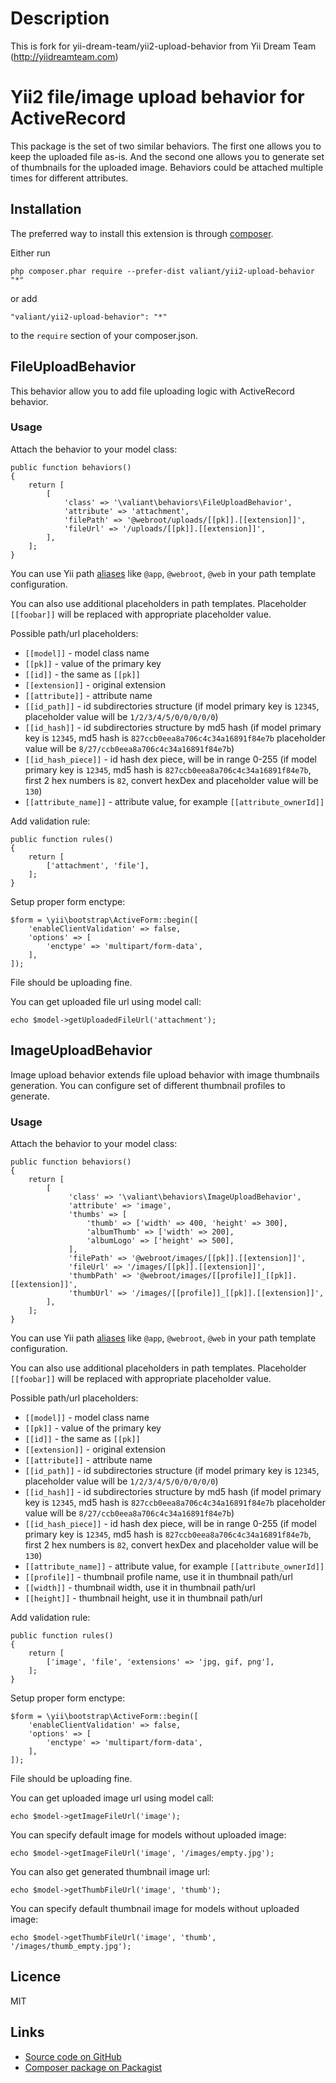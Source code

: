 # Description #
This is fork for yii-dream-team/yii2-upload-behavior from Yii Dream Team (http://yiidreamteam.com)

# Yii2 file/image upload behavior for ActiveRecord #
 
This package is the set of two similar behaviors. The first one allows you to keep the uploaded file as-is.
 And the second one allows you to generate set of thumbnails for the uploaded image. Behaviors could be attached
 multiple times for different attributes.
 
## Installation ##

The preferred way to install this extension is through [composer](http://getcomposer.org/download/).

Either run

    php composer.phar require --prefer-dist valiant/yii2-upload-behavior "*"

or add

    "valiant/yii2-upload-behavior": "*"

to the `require` section of your composer.json.
 
## FileUploadBehavior ##

This behavior allow you to add file uploading logic with ActiveRecord behavior.

### Usage ###
Attach the behavior to your model class:

    public function behaviors()
    {
        return [
            [
                'class' => '\valiant\behaviors\FileUploadBehavior',
                'attribute' => 'attachment',
                'filePath' => '@webroot/uploads/[[pk]].[[extension]]',
                'fileUrl' => '/uploads/[[pk]].[[extension]]',
            ],
        ];
    }
   
You can use Yii path [aliases](http://www.yiiframework.com/doc-2.0/guide-concept-aliases.html) 
like `@app`, `@webroot`, `@web` in your path template configuration.

You can also use additional placeholders in path templates.
Placeholder `[[foobar]]` will be replaced with appropriate placeholder value. 

Possible path/url placeholders:

 * `[[model]]` - model class name
 * `[[pk]]` - value of the primary key 
 * `[[id]]` - the same as `[[pk]]`
 * `[[extension]]` - original extension
 * `[[attribute]]` - attribute name
 * `[[id_path]]` - id subdirectories structure (if model primary key is `12345`, placeholder value will be `1/2/3/4/5/0/0/0/0/0`)
 * `[[id_hash]]` - id subdirectories structure by md5 hash (if model primary key is `12345`, md5 hash is `827ccb0eea8a706c4c34a16891f84e7b` placeholder value will be `8/27/ccb0eea8a706c4c34a16891f84e7b`)
 * `[[id_hash_piece]]` - id hash dex piece, will be in range 0-255 (if model primary key is `12345`, md5 hash is `827ccb0eea8a706c4c34a16891f84e7b`, first 2 hex numbers is `82`, convert hexDex and placeholder value will be `130`)
 * `[[attribute_name]]` - attribute value, for example `[[attribute_ownerId]]`

Add validation rule:

    public function rules()
    {
        return [
            ['attachment', 'file'],
        ];
    }

Setup proper form enctype:

    $form = \yii\bootstrap\ActiveForm::begin([
        'enableClientValidation' => false,
        'options' => [
            'enctype' => 'multipart/form-data',
        ],
    ]);

File should be uploading fine.

You can get uploaded file url using model call:

    echo $model->getUploadedFileUrl('attachment');

## ImageUploadBehavior ##

Image upload behavior extends file upload behavior with image thumbnails generation.
You can configure set of different thumbnail profiles to generate.

### Usage ###
Attach the behavior to your model class:

    public function behaviors()
    {
        return [
            [
                 'class' => '\valiant\behaviors\ImageUploadBehavior',
                 'attribute' => 'image',
                 'thumbs' => [
                     'thumb' => ['width' => 400, 'height' => 300],
                     'albumThumb' => ['width' => 200],
                     'albumLogo' => ['height' => 500],
                 ],
                 'filePath' => '@webroot/images/[[pk]].[[extension]]',
                 'fileUrl' => '/images/[[pk]].[[extension]]',
                 'thumbPath' => '@webroot/images/[[profile]]_[[pk]].[[extension]]',
                 'thumbUrl' => '/images/[[profile]]_[[pk]].[[extension]]',
            ],
        ];
    }

You can use Yii path [aliases](http://www.yiiframework.com/doc-2.0/guide-concept-aliases.html) 
like `@app`, `@webroot`, `@web` in your path template configuration.

You can also use additional placeholders in path templates.
Placeholder `[[foobar]]` will be replaced with appropriate placeholder value. 

Possible path/url placeholders:
 * `[[model]]` - model class name
 * `[[pk]]` - value of the primary key
 * `[[id]]` - the same as `[[pk]]`
 * `[[extension]]` - original extension
 * `[[attribute]]` - attribute name
 * `[[id_path]]` - id subdirectories structure (if model primary key is `12345`, placeholder value will be `1/2/3/4/5/0/0/0/0/0`)
 * `[[id_hash]]` - id subdirectories structure by md5 hash (if model primary key is `12345`, md5 hash is `827ccb0eea8a706c4c34a16891f84e7b` placeholder value will be `8/27/ccb0eea8a706c4c34a16891f84e7b`)
 * `[[id_hash_piece]]` - id hash dex piece, will be in range 0-255 (if model primary key is `12345`, md5 hash is `827ccb0eea8a706c4c34a16891f84e7b`, first 2 hex numbers is `82`, convert hexDex and placeholder value will be `130`)
 * `[[attribute_name]]` - attribute value, for example `[[attribute_ownerId]]`
 * `[[profile]]` - thumbnail profile name, use it in thumbnail path/url
 * `[[width]]` - thumbnail width, use it in thumbnail path/url
 * `[[height]]` - thumbnail height, use it in thumbnail path/url

Add validation rule:

    public function rules()
    {
        return [
            ['image', 'file', 'extensions' => 'jpg, gif, png'],
        ];
    }

Setup proper form enctype:

    $form = \yii\bootstrap\ActiveForm::begin([
        'enableClientValidation' => false,
        'options' => [
            'enctype' => 'multipart/form-data',
        ],
    ]);

File should be uploading fine.

You can get uploaded image url using model call:

    echo $model->getImageFileUrl('image');

You can specify default image for models without uploaded image:

    echo $model->getImageFileUrl('image', '/images/empty.jpg');

You can also get generated thumbnail image url:

    echo $model->getThumbFileUrl('image', 'thumb');

You can specify default thumbnail image for models without uploaded image:
  
    echo $model->getThumbFileUrl('image', 'thumb', '/images/thumb_empty.jpg');

## Licence ##

MIT

## Links ##

* [Source code on GitHub](https://github.com/one-more-developer/yii2-upload-behavior)
* [Composer package on Packagist](https://packagist.org/packages/valiant/yii2-upload-behavior)
